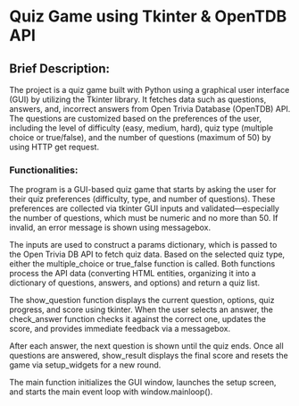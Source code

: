 # Quiz Game using Tkinter & OpenTDB API
## Brief Description:
The project is a quiz game built with Python using a graphical user interface (GUI) by utilizing the Tkinter library. It fetches data such as questions, answers, and, incorrect answers from Open Trivia Database (OpenTDB) API. The questions are customized based on the preferences of the user, including the level of difficulty (easy, medium, hard), quiz type (multiple choice or true/false), and the number of questions (maximum of 50) by using HTTP get request.

### Functionalities:
The program is a GUI-based quiz game that starts by asking the user for their quiz preferences (difficulty, type, and number of questions). These preferences are collected via tkinter GUI inputs and validated—especially the number of questions, which must be numeric and no more than 50. If invalid, an error message is shown using messagebox.

The inputs are used to construct a params dictionary, which is passed to the Open Trivia DB API to fetch quiz data. Based on the selected quiz type, either the multiple_choice or true_false function is called. Both functions process the API data (converting HTML entities, organizing it into a dictionary of questions, answers, and options) and return a quiz list.

The show_question function displays the current question, options, quiz progress, and score using tkinter. When the user selects an answer, the check_answer function checks it against the correct one, updates the score, and provides immediate feedback via a messagebox.

After each answer, the next question is shown until the quiz ends. Once all questions are answered, show_result displays the final score and resets the game via setup_widgets for a new round.

The main function initializes the GUI window, launches the setup screen, and starts the main event loop with window.mainloop().

